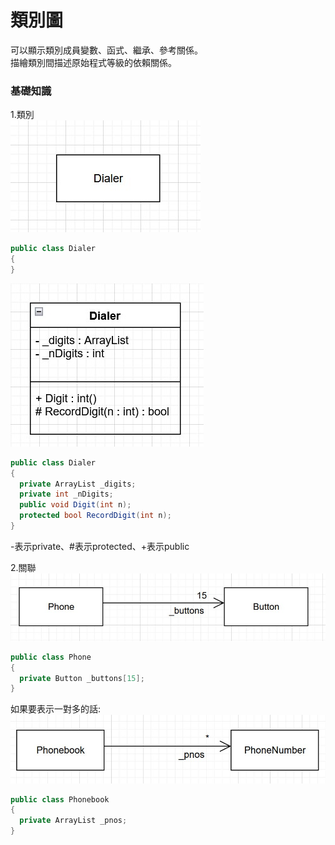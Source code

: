 # 類別圖
可以顯示類別成員變數、函式、繼承、參考關係。  
描繪類別間描述原始程式等級的依賴關係。

### 基礎知識
1.類別  
![image](/類別圖/assets/1.jpg)

```csharp
public class Dialer
{
}
```
![image](/類別圖/assets/2.jpg)

```csharp
public class Dialer
{
  private ArrayList _digits;
  private int _nDigits;
  public void Digit(int n);
  protected bool RecordDigit(int n);
}
```
-表示private、#表示protected、+表示public

2.關聯  
![image](/類別圖/assets/3.jpg)
```csharp
public class Phone
{
  private Button _buttons[15];
}
```
如果要表示一對多的話:
![image](/類別圖/assets/4.jpg)
```csharp
public class Phonebook
{
  private ArrayList _pnos;
}
```

